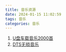 ```yaml
---
title: 音乐资源
date: 2024-01-15 11:02:59
tags: 音乐
categories: 音乐
---
```



1. [U盘车载音乐2000首](https://drive.uc.cn/s/d900ad7f910c4#/list/share)
2. [DTS无损音乐](https://pan.quark.cn/s/fe1c0d06b38a#/list/share)